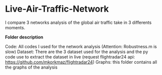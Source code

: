 # Live-Air-Traffic-Network
I compare 3 networks analysis of the global air traffic take in 3 differents moments.

**Folder description**

Code: All codes I used for the network analysis (Attention: Robustness.m is slow)
Dataset: There are the 3 dataset used for the analysis and the py code use to extract the dataset in live (request flightradar24 api: https://github.com/mkorkmaz/flightradar24)
Graphs: this folder contains all the graphs of the analysis
